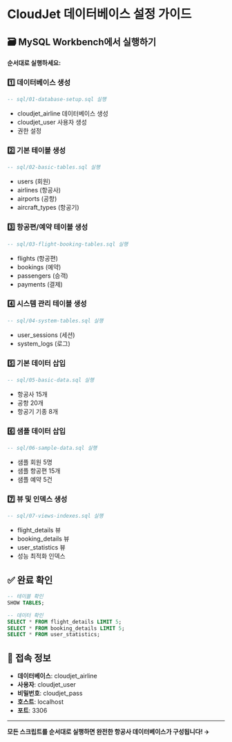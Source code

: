 # CloudJet 데이터베이스 설정 가이드

## 🗃️ MySQL Workbench에서 실행하기

**순서대로 실행하세요:**

### 1️⃣ 데이터베이스 생성
```sql
-- sql/01-database-setup.sql 실행
```
- cloudjet_airline 데이터베이스 생성
- cloudjet_user 사용자 생성
- 권한 설정

### 2️⃣ 기본 테이블 생성
```sql
-- sql/02-basic-tables.sql 실행
```
- users (회원)
- airlines (항공사)
- airports (공항)
- aircraft_types (항공기)

### 3️⃣ 항공편/예약 테이블 생성
```sql
-- sql/03-flight-booking-tables.sql 실행
```
- flights (항공편)
- bookings (예약)
- passengers (승객)
- payments (결제)

### 4️⃣ 시스템 관리 테이블 생성
```sql
-- sql/04-system-tables.sql 실행
```
- user_sessions (세션)
- system_logs (로그)

### 5️⃣ 기본 데이터 삽입
```sql
-- sql/05-basic-data.sql 실행
```
- 항공사 15개
- 공항 20개
- 항공기 기종 8개

### 6️⃣ 샘플 데이터 삽입
```sql
-- sql/06-sample-data.sql 실행
```
- 샘플 회원 5명
- 샘플 항공편 15개
- 샘플 예약 5건

### 7️⃣ 뷰 및 인덱스 생성
```sql
-- sql/07-views-indexes.sql 실행
```
- flight_details 뷰
- booking_details 뷰
- user_statistics 뷰
- 성능 최적화 인덱스

## ✅ 완료 확인

```sql
-- 테이블 확인
SHOW TABLES;

-- 데이터 확인
SELECT * FROM flight_details LIMIT 5;
SELECT * FROM booking_details LIMIT 5;
SELECT * FROM user_statistics;
```

## 🔗 접속 정보

- **데이터베이스**: cloudjet_airline
- **사용자**: cloudjet_user
- **비밀번호**: cloudjet_pass
- **호스트**: localhost
- **포트**: 3306

---

**모든 스크립트를 순서대로 실행하면 완전한 항공사 데이터베이스가 구성됩니다!** ✈️